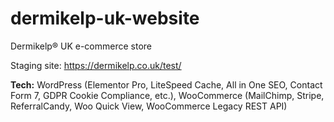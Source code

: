 # dermikelp-uk-website
Dermikelp® UK e-commerce store 

Staging site: https://dermikelp.co.uk/test/

**Tech:** WordPress (Elementor Pro, LiteSpeed Cache, All in One SEO, Contact Form 7, GDPR Cookie Compliance, etc.), WooCommerce (MailChimp, Stripe, ReferralCandy, Woo Quick View, WooCommerce Legacy REST API) 

